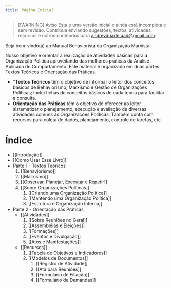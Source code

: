 ```yaml
---
title: Página Inicial
---
```

> [!WARNING] Aviso
> Esta é uma versão inicial e ainda está incompleta e sem revisão. Contribua enviando sugestões, textos, atividades, recursos e outros conteúdos para andreyduarte.aad@gmail.com.

Seja bem-vindo(a) ao Manual Behaviorista da Organização Marxista!

Nosso objetivo é orientar a realização de atividades básicas para a Organização Política aproveitando das melhores práticas da Análise Aplicada do Comportamento. Este material é organizado em duas partes: Textos Teóricos e Orientação das Práticas. 

* ***Textos Teóricos** têm o objetivo de informar o leitor dos conceitos básicos de Behaviorismo, Marxismo e Gestão de Organizações Políticas; Inclui fichas de conceitos básicos de cada teoria para facilitar a consulta.
* **Orientação das Práticas** têm o objetivo de oferecer ao leitor  sistematizar o planejamento, execução e avaliação de diversas atividades comuns às Organizações Políticas; Também conta com recursos para coleta de dados, planejamento, controle de tarefas, etc.
# Índice

* [[Introdução]]
* [[Como Usar Esse Livro]]
* Parte 1 - Textos Teóricos 
	1. [[Behaviorismo]]
	2. [[Marxismo]]
	3. [[Observar, Planejar, Executar e Repetir]]
	4. [[Sobre Organizações Políticas]]
		1. [[Criando uma Organização Política]]
		2. [[Mantendo uma Organização Política]]
		3. [[Estrutura e Organização Interna]]
* Parte 2 - Orientação das Práticas 
	* [[Atividades]]
		1. [[Sobre Reuniões no Geral]]
		2. [[Assembléias e Eleições]]
		3. [[Formações]]
		4. [[Eventos e Divulgação]]
		5. [[Atos e Manifestações]]
	* [[Recursos]]
		1. [[Tabela de Objetivos e Indicadores]]
		2. [[Modelos de Documentos]]
			1. [[Registro de Atividade]]
			2. [[Ata para Reuniões]]
			3. [[Formulário de Filiação]]
			4. [[Formulário de Demandas]]